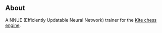 ## About

A NNUE (Efficiently Updatable Neural Network) trainer for the [Kite chess engine](https://github.com/saifs27/kite-chess).


